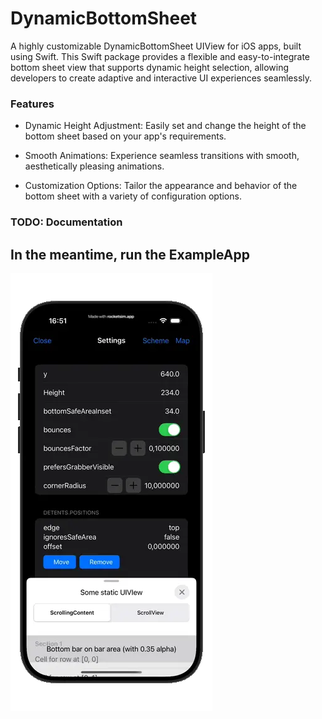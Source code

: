 # DynamicBottomSheet

A highly customizable DynamicBottomSheet UIView for iOS apps, built using Swift. This Swift package provides a flexible and easy-to-integrate bottom sheet view that supports dynamic height selection, allowing developers to create adaptive and interactive UI experiences seamlessly.

### Features

* Dynamic Height Adjustment: Easily set and change the height of the bottom sheet based on your app's requirements.

* Smooth Animations: Experience seamless transitions with smooth, aesthetically pleasing animations.

* Customization Options: Tailor the appearance and behavior of the bottom sheet with a variety of configuration options.

### TODO: Documentation

## In the meantime, run the ExampleApp

![](Documentation/Assets/PresentBottomSheet.webp)
